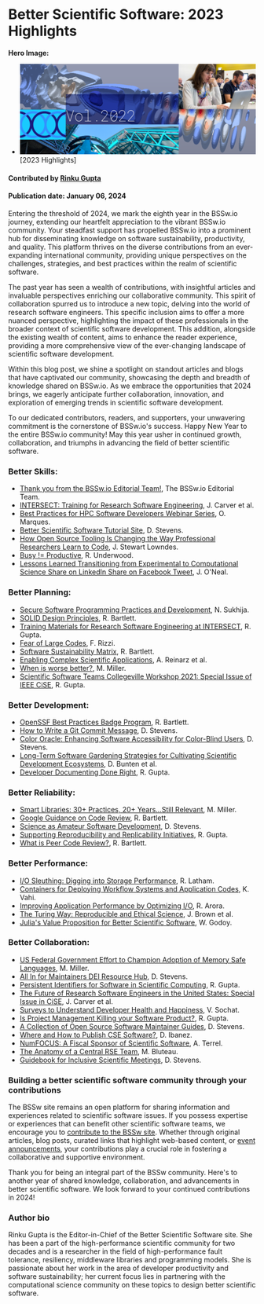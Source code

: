# Better Scientific Software: 2023 Highlights

**Hero Image:**
- <img src="../../images/Blog_2301_YIRMontage.png" />[2023 Highlights]

#### Contributed by [Rinku Gupta](https://github.com/rinkug "Rinku Gupta GitHub Profile")

#### Publication date: January 06, 2024

Entering the threshold of 2024, we mark the eighth year in the BSSw.io journey, extending our heartfelt appreciation to the vibrant BSSw.io community. Your steadfast support has propelled BSSw.io into a prominent hub for disseminating knowledge on software sustainability, productivity, and quality. This platform thrives on the diverse contributions from an ever-expanding international community, providing unique perspectives on the challenges, strategies, and best practices within the realm of scientific software.

The past year has seen a wealth of contributions, with insightful articles and invaluable perspectives enriching our collaborative community. This spirit of collaboration spurred us to introduce a new topic, delving into the world of research software engineers. This specific inclusion aims to offer a more nuanced perspective, highlighting the impact of these professionals in the broader context of scientific software development. This addition, alongside the existing wealth of content, aims to enhance the reader experience, providing a more comprehensive view of the ever-changing landscape of scientific software development.

Within this blog post, we shine a spotlight on standout articles and blogs that have captivated our community, showcasing the depth and breadth of knowledge shared on BSSw.io. As we embrace the opportunities that 2024 brings, we eagerly anticipate further collaboration, innovation, and exploration of emerging trends in scientific software development.

To our dedicated contributors, readers, and supporters, your unwavering commitment is the cornerstone of BSSw.io's success. Happy New Year to the entire BSSw.io community! May this year usher in continued growth, collaboration, and triumphs in advancing the field of better scientific software.


### Better Skills:
* [Thank you from the BSSw.io Editorial Team!](https://bssw.io/blog_posts/thank-you-from-the-bssw-io-editorial-team), The BSSw.io Editorial Team.
* [INTERSECT: Training for Research Software Engineering](https://bssw.io/blog_posts/intersect-training-for-research-software-engineering), J. Carver et al.
* [Best Practices for HPC Software Developers Webinar Series](https://bssw.io/items/best-practices-for-hpc-software-developers-webinar-series), O. Marques.
* [Better Scientific Software Tutorial Site](https://bssw.io/items/better-scientific-software-tutorial-site), D. Stevens.
* [How Open Source Tooling Is Changing the Way Professional Researchers Learn to Code](https://bssw.io/blog_posts/how-open-source-tooling-is-changing-the-way-professional-researchers-learn-to-code), J. Stewart Lowndes.
* [Busy != Productive](https://bssw.io/blog_posts/busy-productive), R. Underwood.
* [Lessons Learned Transitioning from Experimental to Computational Science Share on LinkedIn Share on Facebook Tweet](https://bssw.io/blog_posts/lessons-learned-transitioning-from-experimental-to-computational-science), J. O'Neal.

### Better Planning:
* [Secure Software Programming Practices and Development](https://bssw.io/blog_posts/secure-software-programming-practices-and-development), N. Sukhija.
* [SOLID Design Principles](https://bssw.io/items/solid-design-principles), R. Bartlett.
* [Training Materials for Research Software Engineering at INTERSECT](https://bssw.io/items/training-materials-for-research-software-engineering-at-intersect), R. Gupta.
* [Fear of Large Codes](https://bssw.io/blog_posts/fear-of-large-codes), F. Rizzi.
* [Software Sustainability Matrix](https://bssw.io/items/software-sustainability-matrix), R. Bartlett.
* [Enabling Complex Scientific Applications](https://bssw.io/blog_posts/enabling-complex-scientific-applications), A. Reinarz et al.
* [When is worse better?](https://bssw.io/items/when-is-worse-better), M. Miller.
* [Scientific Software Teams Collegeville Workshop 2021: Special Issue of IEEE CiSE](https://bssw.io/items/scientific-software-teams-collegeville-workshop-2021-special-issue-of-ieee-cise), R. Gupta.

### Better Development:
* [OpenSSF Best Practices Badge Program](https://bssw.io/blog_posts/openssf-best-practices-badge-program), R. Bartlett.
* [How to Write a Git Commit Message](https://bssw.io/items/how-to-write-a-git-commit-message), D. Stevens.
* [Color Oracle: Enhancing Software Accessibility for Color-Blind Users](https://bssw.io/items/color-oracle-enhancing-software-accessibility-for-color-blind-users), D. Stevens.
* [Long-Term Software Gardening Strategies for Cultivating Scientific Development Ecosystems](https://bssw.io/blog_posts/long-term-software-gardening-strategies-for-cultivating-scientific-development-ecosystems), D. Bunten et al.
* [Developer Documenting Done Right](https://bssw.io/items/developer-documenting-done-right), R. Gupta.

### Better Reliability:
* [Smart Libraries: 30+ Practices, 20+ Years...Still Relevant](https://bssw.io/items/smart-libraries-30-practices-20-years-still-relevant), M. Miller.
* [Google Guidance on Code Review](https://bssw.io/items/google-guidance-on-code-review), R. Bartlett.
* [Science as Amateur Software Development](https://bssw.io/items/science-as-amateur-software-development), D. Stevens.
* [Supporting Reproducibility and Replicability Initiatives](https://bssw.io/items/supporting-reproducibility-and-replicability-initiatives), R. Gupta.
* [What is Peer Code Review?](https://bssw.io/items/what-is-peer-code-review), R. Bartlett.

### Better Performance:
* [I/O Sleuthing: Digging into Storage Performance](https://bssw.io/blog_posts/i-o-sleuthing-digging-into-storage-performance), R. Latham.
* [Containers for Deploying Workflow Systems and Application Codes](https://bssw.io/blog_posts/containers-for-deploying-workflow-systems-and-application-codes), K. Vahi.
* [Improving Application Performance by Optimizing I/O](https://bssw.io/blog_posts/improving-application-performance-by-optimizing-i-o), R. Arora.
* [The Turing Way: Reproducible and Ethical Science](https://bssw.io/items/the-turing-way-reproducible-and-ethical-science), J. Brown et al.
* [Julia's Value Proposition for Better Scientific Software](https://bssw.io/blog_posts/julia-s-value-proposition-for-better-scientific-software), W. Godoy.

### Better Collaboration:
* [US Federal Government Effort to Champion Adoption of Memory Safe Languages](https://bssw.io/items/us-federal-government-effort-to-champion-adoption-of-memory-safe-languages), M. Miller.
* [All In for Maintainers DEI Resource Hub](https://bssw.io/items/all-in-for-maintainers-dei-resource-hub), D. Stevens.
* [Persistent Identifiers for Software in Scientific Computing](https://bssw.io/items/persistent-identifiers-for-software-in-scientific-computing), R. Gupta.
* [The Future of Research Software Engineers in the United States: Special Issue in CiSE](https://bssw.io/blog_posts/the-future-of-research-software-engineers-in-the-united-states-special-issue-in-cise), J. Carver et al.
* [Surveys to Understand Developer Health and Happiness](https://bssw.io/blog_posts/surveys-to-understand-developer-health-and-happiness), V. Sochat.
* [Is Project Management Killing your Software Product?](https://bssw.io/items/is-project-management-killing-your-software-product), R. Gupta.
* [A Collection of Open Source Software Maintainer Guides](https://bssw.io/items/a-collection-of-open-source-software-maintainer-guides), D. Stevens.
* [Where and How to Publish CSE Software?](https://bssw.io/items/where-and-how-to-publish-cse-software), D. Ibanez.
* [NumFOCUS: A Fiscal Sponsor of Scientific Software](https://bssw.io/blog_posts/numfocus-a-fiscal-sponsor-of-scientific-software), A. Terrel.
* [The Anatomy of a Central RSE Team](https://bssw.io/blog_posts/the-anatomy-of-a-central-rse-team), M. Bluteau.
* [Guidebook for Inclusive Scientific Meetings](https://bssw.io/items/guidebook-for-inclusive-scientific-meetings), D. Stevens.

### Building a better scientific software community through your contributions

The BSSw site remains an open platform for sharing information and experiences related to scientific software issues. If you possess expertise or experiences that can benefit other scientific software teams, we encourage you to [contribute to the BSSw site](https://bssw.io/pages/what-to-contribute-content-for-better-scientific-software). Whether through original articles, blog posts, curated links that highlight web-based content, or [event announcements](https://bssw.io/events), your contributions play a crucial role in fostering a collaborative and supportive environment.

Thank you for being an integral part of the BSSw community. Here's to another year of shared knowledge, collaboration, and advancements in better scientific software. We look forward to your continued contributions in 2024!


### Author bio
Rinku Gupta is the Editor-in-Chief of the Better Scientific Software site. She has been a part of the high-performance scientific community for two decades and is a researcher in the field of high-performance fault tolerance, resiliency, middleware libraries and programming models. She is passionate about her work in the area of developer productivity and software sustainability; her current focus lies in partnering with the computational science community on these topics to design better scientific software.

<!---
Publish: yes
Track: community
Pinned: no
RSS Update: 2023-01-11
Topics: projects and organizations
--->

